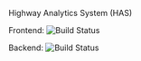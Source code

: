 Highway Analytics System (HAS) 

Frontend: ![Build Status](https://travis-ci.com/SamuelLabrador/has_frontend.svg?branch=master)

Backend: ![Build Status](https://travis-ci.com/SamuelLabrador/has_backend.svg?branch=master)
